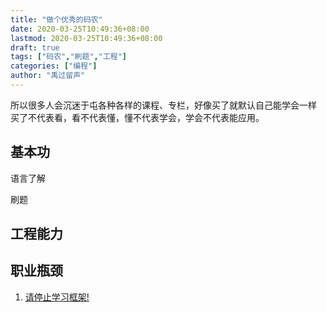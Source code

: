 ```yaml
---
title: "做个优秀的码农"
date: 2020-03-25T10:49:36+08:00
lastmod: 2020-03-25T10:49:36+08:00
draft: true
tags: ["码农","刷题","工程"]
categories: ["编程"]
author: "禹过留声"
---
```


<!--more-->


所以很多人会沉迷于屯各种各样的课程、专栏，好像买了就默认自己能学会一样
买了不代表看，看不代表懂，懂不代表学会，学会不代表能应用。


## 基本功
语言了解

刷题


## 工程能力


## 职业瓶颈

1. [请停止学习框架!][stop_framework]


[stop_framework]:https://mp.weixin.qq.com/s/Fg70_C90gsEYCUQ4hjP99A